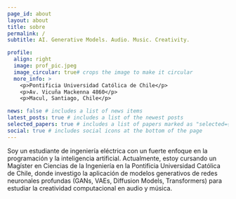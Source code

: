 ```yaml
---
page_id: about
layout: about
title: sobre
permalink: /
subtitle: AI. Generative Models. Audio. Music. Creativity.

profile:
  align: right
  image: prof_pic.jpeg
  image_circular: true# crops the image to make it circular
  more_info: >
    <p>Pontificia Universidad Católica de Chile</p>
    <p>Av. Vicuña Mackenna 4860</p>
    <p>Macul, Santiago, Chile</p>

news: false # includes a list of news items
latest_posts: true # includes a list of the newest posts
selected_papers: true # includes a list of papers marked as "selected={true}"
social: true # includes social icons at the bottom of the page
---
```


<!-- Escreva sua biografia aqui. Diga ao mundo sobre você. Adicione o link para o seu [subreddit](http://reddit.com) favorito. Você pode colocar uma foto também. O código já está dentro, basta nomear sua foto como `prof_pic.jpg` e colocá-la na pasta `img/`. -->

<!-- Coloque seu endereço / caixa postal / outras informações logo abaixo da sua foto. Você também pode desabilitar qualquer um desses elementos editando a propriedade `profile` do cabeçalho YAML do seu `_pages/about.md`. Edite `_bibliography/papers.bib` e o Jekyll renderizará sua [página de publicações](/multi-language-al-folio/publications/) automaticamente. -->

<!-- Adicione links para seus perfis de mídias sociais também. Este tema está configurado para usar [Font Awesome icons](https://fontawesome.com/) e [Academicons](https://jpswalsh.github.io/academicons/), como os visto abaixo. Adicione seu Facebook, Twitter, LinkedIn, Google Scholar ou simplesmente desative todos eles. -->

Soy un estudiante de ingeniería eléctrica con un fuerte enfoque en la programación y la inteligencia artificial. Actualmente, estoy cursando un Magíster en Ciencias de la Ingeniería en la Pontificia Universidad Católica de Chile, donde investigo la aplicación de modelos generativos de redes neuronales profundas (GANs, VAEs, Diffusion Models, Transformers) para estudiar la creatividad computacional en audio y música.

